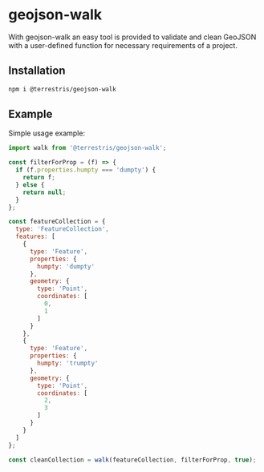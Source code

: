 # geojson-walk

With geojson-walk an easy tool is provided to validate and clean GeoJSON with a
user-defined function for necessary requirements of a project.

## Installation

```bash
npm i @terrestris/geojson-walk
```

## Example

Simple usage example:

```javascript
import walk from '@terrestris/geojson-walk';

const filterForProp = (f) => {
  if (f.properties.humpty === 'dumpty') {
    return f;
  } else {
    return null;
  }
};

const featureCollection = {
  type: 'FeatureCollection',
  features: [
    {
      type: 'Feature',
      properties: {
        humpty: 'dumpty'
      },
      geometry: {
        type: 'Point',
        coordinates: [
          0,
          1
        ]
      }
    },
    {
      type: 'Feature',
      properties: {
        humpty: 'trumpty'
      },
      geometry: {
        type: 'Point',
        coordinates: [
          2,
          3
        ]
      }
    }
  ]
};

const cleanCollection = walk(featureCollection, filterForProp, true);
```

